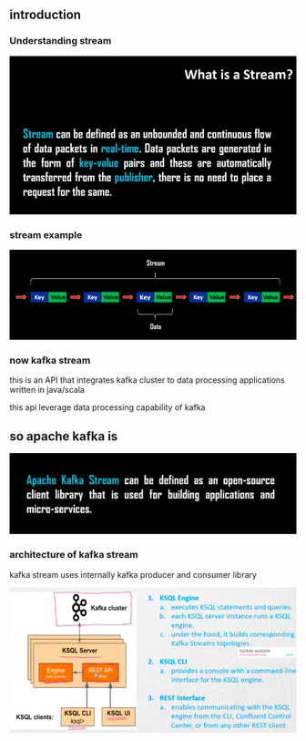 ## introduction 

### Understanding stream 

<img src="stream.png">


### stream example 

<img src="stream1.png">

### now kafka stream

<p> this is an API that integrates kafka cluster to data processing applications written in java/scala </p>
<p> this api leverage data processing capability of kafka </p>

## so apache kafka is 

<img src="stream2.png">

### architecture of kafka stream 

<p> kafka stream uses internally kafka producer and consumer library </p>

<img src="karch.png">


